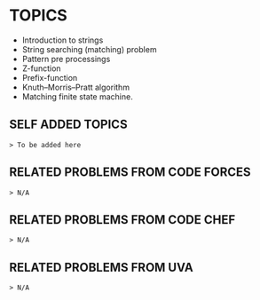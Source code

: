 # TOPICS
- Introduction to strings
- String searching (matching) problem
- Pattern pre processings
- Z-function
- Prefix-function
- Knuth–Morris–Pratt algorithm
- Matching finite state machine.

## SELF ADDED TOPICS

    > To be added here

## RELATED PROBLEMS FROM CODE FORCES

    > N/A

## RELATED PROBLEMS FROM CODE CHEF

    > N/A

## RELATED PROBLEMS FROM UVA

    > N/A